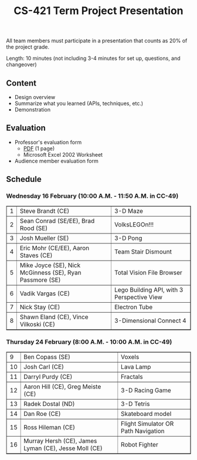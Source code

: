 ﻿---
title: "CS-421 Term Project Presentation"
---

All team members must participate in a presentation that counts as 20% of the project grade.

Length: 10 minutes (not including 3-4 minutes for set up, questions, and changeover)

## Content

* Design overview
* Summarize what you learned (APIs, techniques, etc.)
* Demonstration

## Evaluation

* Professor's evaluation form
  * <a href="presentationRubric.pdf">PDF</a> (1 page)
  * Microsoft Excel 2002 Worksheet
* Audience member evaluation form

## Schedule

### Wednesday 16 February (10:00 A.M. - 11:50 A.M. in CC-49)

<table border>
    <tr><td>1</td><td>Steve Brandt (CE)</td><td>3-D Maze</td></tr>
    <tr><td>2</td><td>Sean Conrad (SE/EE), Brad Rood (SE)</td><td>VolksLEGOn!!!</td></tr>
    <tr><td>3</td><td>Josh Mueller (SE)</td><td>3-D Pong</td></tr>
    <tr><td>4</td><td>Eric Mohr (CE/EE), Aaron Staves (CE)</td><td>Team Stair Dismount</td></tr>
    <tr><td>5</td><td>Mike Joyce (SE), Nick McGinness (SE), Ryan Passmore (SE)</td><td>Total Vision File Browser</td></tr>
    <tr><td>6</td><td>Vadik Vargas (CE)</td><td>Lego Building API, with 3 Perspective View</td></tr>
    <tr><td>7</td><td>Nick Stay (CE)</td><td>Electron Tube</td></tr>
    <tr><td>8</td><td>Shawn Eland (CE), Vince Vilkoski (CE)</td><td>3-Dimensional Connect 4</td></tr>
</table>

### Thursday 24 February (8:00 A.M. - 10:00 A.M. in CC-49)

<table border>
    <tr><td>9</td><td>Ben Copass (SE)</td><td>Voxels</td></tr>
    <tr><td>10</td><td>Josh Carl (CE)</td><td>Lava Lamp</td></tr>
    <tr><td>11</td><td>Darryl Purdy (CE)</td><td>Fractals</td></tr>
    <tr><td>12</td><td>Aaron Hill (CE), Greg Meiste (CE)</td><td>3-D Racing Game</td></tr>
    <tr><td>13</td><td>Radek Dostal (ND)</td><td>3-D Tetris</td></tr>
    <tr><td>14</td><td>Dan Roe (CE)</td><td>Skateboard model</td></tr>
    <tr><td>15</td><td>Ross Hileman (CE)</td><td>Flight Simulator OR Path Navigation</td></tr>
    <tr><td>16</td><td>Murray Hersh (CE), James Lyman (CE), Jesse Moll (CE)</td><td>Robot Fighter</td></tr>
</table>
